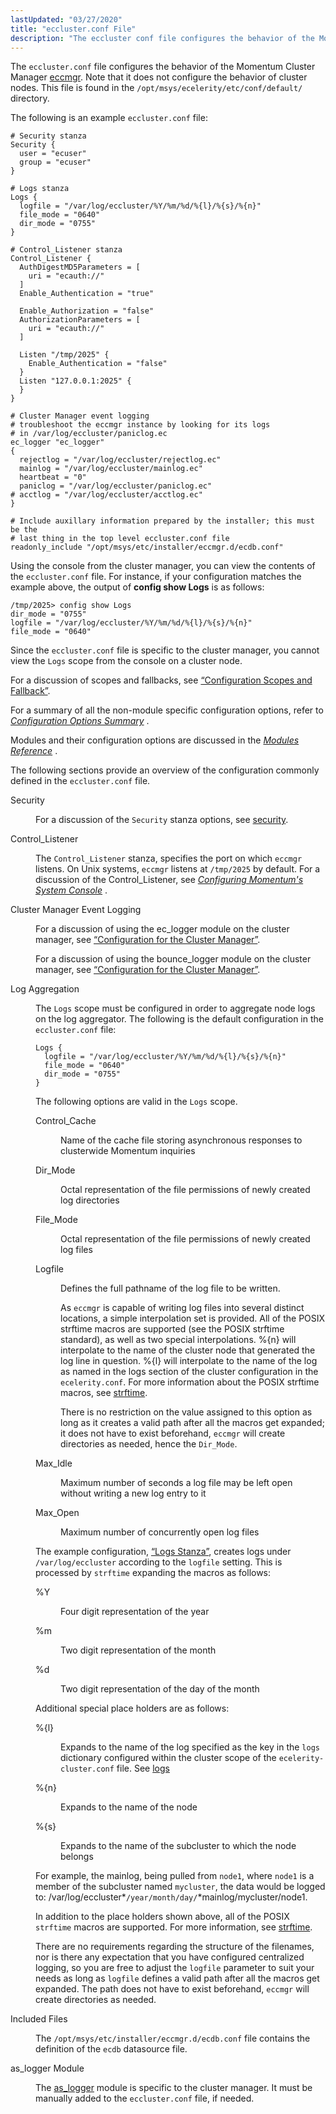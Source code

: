 ```yaml
---
lastUpdated: "03/27/2020"
title: "eccluster.conf File"
description: "The eccluster conf file configures the behavior of the Momentum Cluster Manager eccmgr Note that it does not configure the behavior of cluster nodes This file is found in the opt msys ecelerity etc conf default directory The following is an example eccluster conf file Example 16 1 eccluster conf..."
---
```


The `eccluster.conf` file configures the behavior of the Momentum Cluster Manager [eccmgr](/momentum/4/executable/eccmgr). Note that it does not configure the behavior of cluster nodes. This file is found in the `/opt/msys/ecelerity/etc/conf/default/` directory.

The following is an example `eccluster.conf` file:

<a name="conf.ref.eccluster.conf.example"></a> 


```
# Security stanza
Security {
  user = "ecuser"
  group = "ecuser"
}

# Logs stanza
Logs {
  logfile = "/var/log/eccluster/%Y/%m/%d/%{l}/%{s}/%{n}"
  file_mode = "0640"
  dir_mode = "0755"
}

# Control_Listener stanza
Control_Listener {
  AuthDigestMD5Parameters = [
    uri = "ecauth://"
  ]
  Enable_Authentication = "true"

  Enable_Authorization = "false"
  AuthorizationParameters = [
    uri = "ecauth://"
  ]

  Listen "/tmp/2025" {
    Enable_Authentication = "false"
  }
  Listen "127.0.0.1:2025" {
  }
}

# Cluster Manager event logging
# troubleshoot the eccmgr instance by looking for its logs
# in /var/log/eccluster/paniclog.ec
ec_logger "ec_logger"
{
  rejectlog = "/var/log/eccluster/rejectlog.ec"
  mainlog = "/var/log/eccluster/mainlog.ec"
  heartbeat = "0"
  paniclog = "/var/log/eccluster/paniclog.ec"
# acctlog = "/var/log/eccluster/acctlog.ec"
}

# Include auxillary information prepared by the installer; this must be the
# last thing in the top level eccluster.conf file
readonly_include "/opt/msys/etc/installer/eccmgr.d/ecdb.conf"
```

Using the console from the cluster manager, you can view the contents of the `eccluster.conf` file. For instance, if your configuration matches the example above, the output of **config show Logs**           is as follows:

```
/tmp/2025> config show Logs
dir_mode = "0755"
logfile = "/var/log/eccluster/%Y/%m/%d/%{l}/%{s}/%{n}"
file_mode = "0640"
```

Since the `eccluster.conf` file is specific to the cluster manager, you cannot view the `Logs` scope from the console on a cluster node.

For a discussion of scopes and fallbacks, see [“Configuration Scopes and Fallback”](/momentum/4/4-ecelerity-conf-fallback).

For a summary of all the non-module specific configuration options, refer to [*Configuration Options Summary*](/momentum/4/config-options-summary) .

Modules and their configuration options are discussed in the [*Modules Reference*](/momentum/4/modules/) .

The following sections provide an overview of the configuration commonly defined in the `eccluster.conf` file.

<dl class="variablelist">

<dt>Security</dt>

<dd>

For a discussion of the `Security` stanza options, see [security](/momentum/4/config/ref-security).

</dd>

<dt>Control_Listener</dt>

<dd>

The `Control_Listener` stanza, specifies the port on which `eccmgr` listens. On Unix systems, `eccmgr` listens at `/tmp/2025` by default. For a discussion of the Control_Listener, see [*Configuring Momentum's System Console*](/momentum/4/control-listener) .

</dd>

<dt>Cluster Manager Event Logging</dt>

<dd>

For a discussion of using the ec_logger module on the cluster manager, see [“Configuration for the Cluster Manager”](/momentum/4/modules/ec-logger#modules.ec_logger.eccmgr).

For a discussion of using the bounce_logger module on the cluster manager, see [“Configuration for the Cluster Manager”](/momentum/4/modules/bounce-logger#modules.bounce_logger.eccmgr).

</dd>

<dt><a name="conf.ref.eccluster.conf.logs"></a> Log Aggregation</dt>

<dd>

The `Logs` scope must be configured in order to aggregate node logs on the log aggregator. The following is the default configuration in the `eccluster.conf` file:

<a name="conf.ref.eccluster.conf.logs.stanza"></a> 


```
Logs {
  logfile = "/var/log/eccluster/%Y/%m/%d/%{l}/%{s}/%{n}"
  file_mode = "0640"
  dir_mode = "0755"
}
```

The following options are valid in the `Logs` scope.

<dl class="variablelist">

<dt><a name="eccluster.conf.logs.control_cache"></a> Control_Cache</dt>

<dd>

Name of the cache file storing asynchronous responses to clusterwide Momentum inquiries

</dd>

<dt><a name="eccluster.conf.logs.dir_mode"></a> Dir_Mode</dt>

<dd>

Octal representation of the file permissions of newly created log directories

</dd>

<dt><a name="eccluster.conf.logs.file_mode"></a> File_Mode</dt>

<dd>

Octal representation of the file permissions of newly created log files

</dd>

<dt><a name="eccluster.conf.logs.logfile"></a> Logfile</dt>

<dd>

Defines the full pathname of the log file to be written.

As `eccmgr` is capable of writing log files into several distinct locations, a simple interpolation set is provided. All of the POSIX strftime macros are supported (see the POSIX strftime standard), as well as two special interpolations. %{n} will interpolate to the name of the cluster node that generated the log line in question. %{l} will interpolate to the name of the log as named in the logs section of the cluster configuration in the `ecelerity.conf`. For more information about the POSIX strftime macros, see [strftime](http://www.opengroup.org/onlinepubs/009695399/functions/strftime.html).

There is no restriction on the value assigned to this option as long as it creates a valid path after all the macros get expanded; it does not have to exist beforehand, `eccmgr` will create directories as needed, hence the `Dir_Mode`.

</dd>

<dt><a name="eccluster.conf.logs.max_idle"></a> Max_Idle</dt>

<dd>

Maximum number of seconds a log file may be left open without writing a new log entry to it

</dd>

<dt><a name="eccluster.conf.logs.max_open"></a> Max_Open</dt>

<dd>

Maximum number of concurrently open log files

</dd>

</dl>

The example configuration, [“Logs Stanza”](/momentum/4/config/ref-eccluster-conf#conf.ref.eccluster.conf.logs.stanza), creates logs under `/var/log/eccluster` according to the `logfile` setting. This is processed by `strftime` expanding the macros as follows:

<dl class="variablelist">

<dt>%Y</dt>

<dd>

Four digit representation of the year

</dd>

<dt>%m</dt>

<dd>

Two digit representation of the month

</dd>

<dt>%d</dt>

<dd>

Two digit representation of the day of the month

</dd>

</dl>

Additional special place holders are as follows:

<dl class="variablelist">

<dt>%{l}</dt>

<dd>

Expands to the name of the log specified as the key in the `logs` dictionary configured within the cluster scope of the `ecelerity-cluster.conf` file. See [logs](/momentum/4/modules/4-modules-cluster#option.logs.dictionary)

</dd>

<dt>%{n}</dt>

<dd>

Expands to the name of the node

</dd>

<dt>%{s}</dt>

<dd>

Expands to the name of the subcluster to which the node belongs

</dd>

</dl>

For example, the mainlog, being pulled from `node1`, where `node1` is a member of the subcluster named `mycluster`, the data would be logged to: /var/log/eccluster*`/year/month/day/`*mainlog/mycluster/node1.

In addition to the place holders shown above, all of the POSIX `strftime` macros are supported. For more information, see [strftime](http://www.opengroup.org/onlinepubs/009695399/functions/strftime.html).

There are no requirements regarding the structure of the filenames, nor is there any expectation that you have configured centralized logging, so you are free to adjust the `logfile` parameter to suit your needs as long as `logfile` defines a valid path after all the macros get expanded. The path does not have to exist beforehand, `eccmgr` will create directories as needed.

</dd>

<dt>Included Files</dt>

<dd>

The `/opt/msys/etc/installer/eccmgr.d/ecdb.conf` file contains the definition of the `ecdb` datasource file.

</dd>

<dt>as_logger Module</dt>

<dd>

The [as_logger](/momentum/4/modules/as-logger) module is specific to the cluster manager. It must be manually added to the `eccluster.conf` file, if needed.

</dd>

</dl>